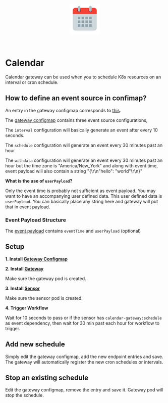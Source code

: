 <p align="center">
  <img src="https://github.com/argoproj/argo-events/blob/ebdbdd4a2a8ce47a0fc6e9a6a63531be2c26148a/docs/assets/calendar.png?raw=true" alt="Calendar"/>
</p>

<br/>

# Calendar

Calendar gateway can be used when you to schedule K8s resources on an interval
or cron schedule.

## How to define an event source in confimap?
An entry in the gateway configmap corresponds to [this](https://github.com/argoproj/argo-events/blob/a913dafbf000eb05401ef2c847b29152af82977f/gateways/core/calendar/config.go#L35-L55).

The [gateway configmap](../../../examples/gateways/calendar-gateway-configmap.yaml) contains three event source configurations,

The `interval` configuration will basically generate an event after every 10 seconds.

The `schedule` configuration will generate an event every 30 minutes past an hour

The `withdata` configuration will generate an event every 30 minutes past an hour but the time zone is "America/New_York"
and along with event time, event payload will also contain a string  "{\r\n\"hello\": \"world\"\r\n}"

**What is the use of `userPayload`?**

Only the event time is probably not sufficient as event payload. You may want to have an accompanying user defined data.
This user defined data is `userPayload`. You can basically place any string here and gateway will put that in event payload.  


### Event Payload Structure
The [event payload](https://github.com/argoproj/argo-events/blob/a913dafbf000eb05401ef2c847b29152af82977f/gateways/core/calendar/config.go#L60-L64) contains `eventTime` and `userPayload` (optional)

## Setup
**1. Install [Gateway Configmap](../../../examples/gateways/calendar-gateway-configmap.yaml)**

**2. Install [Gateway](../../../examples/gateways/calendar.yaml)**

Make sure the gateway pod is created.

**3. Install [Sensor](../../../examples/sensors/calendar.yaml)**

Make sure the sensor pod is created.

**4. Trigger Workflow**

Wait for 10 seconds to pass or if the sensor has `calendar-gateway:schedule` as event dependency, then wait for 30 min past each hour
for workflow to trigger.

## Add new schedule
Simply edit the gateway configmap, add the new endpoint entries and save. The gateway 
will automatically register the new cron schedules or intervals.

## Stop an existing schedule
Edit the gateway configmap, remove the entry and save it. Gateway pod will stop the schedule.
